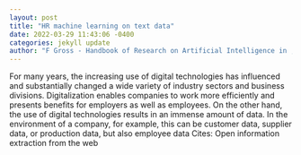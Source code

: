 ```yaml
--- 
layout: post 
title: "HR machine learning on text data" 
date: 2022-03-29 11:43:06 -0400 
categories: jekyll update 
author: "F Gross - Handbook of Research on Artificial Intelligence in , 2022" 
--- 
```

For many years, the increasing use of digital technologies has influenced and substantially changed a wide variety of industry sectors and business divisions. Digitalization enables companies to work more efficiently and presents benefits for employers as well as employees. On the other hand, the use of digital technologies results in an immense amount of data. In the environment of a company, for example, this can be customer data, supplier data, or production data, but also employee data Cites: Open information extraction from the web